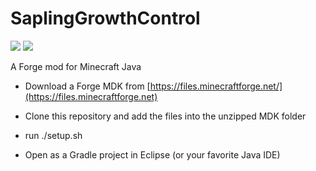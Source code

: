 # SaplingGrowthControl


 [![](http://cf.way2muchnoise.eu/232166.svg)](https://www.curseforge.com/minecraft/mc-mods/restricted-saplings) 
 [![](http://cf.way2muchnoise.eu/versions/232166.svg)](https://www.curseforge.com/minecraft/mc-mods/restricted-saplings)
 
 A Forge mod for Minecraft Java

- Download a Forge MDK from [https://files.minecraftforge.net/](https://files.minecraftforge.net)

- Clone this repository and add the files into the unzipped MDK folder

- run ./setup.sh

- Open as a Gradle project in Eclipse (or your favorite Java IDE)
